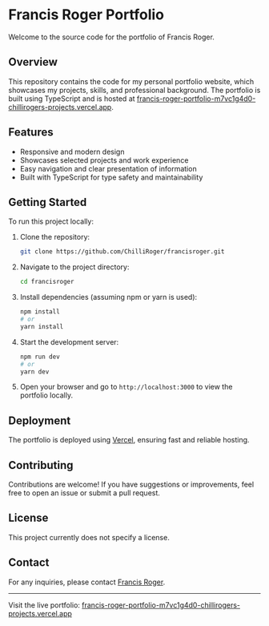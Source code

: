 # Francis Roger Portfolio

Welcome to the source code for the portfolio of Francis Roger.

## Overview

This repository contains the code for my personal portfolio website, which showcases my projects, skills, and professional background. The portfolio is built using TypeScript and is hosted at [francis-roger-portfolio-m7vc1g4d0-chillirogers-projects.vercel.app](https://francis-roger-portfolio-m7vc1g4d0-chillirogers-projects.vercel.app/).

## Features

- Responsive and modern design
- Showcases selected projects and work experience
- Easy navigation and clear presentation of information
- Built with TypeScript for type safety and maintainability

## Getting Started

To run this project locally:

1. Clone the repository:
   ```bash
   git clone https://github.com/ChilliRoger/francisroger.git
   ```
2. Navigate to the project directory:
   ```bash
   cd francisroger
   ```
3. Install dependencies (assuming npm or yarn is used):
   ```bash
   npm install
   # or
   yarn install
   ```
4. Start the development server:
   ```bash
   npm run dev
   # or
   yarn dev
   ```
5. Open your browser and go to `http://localhost:3000` to view the portfolio locally.

## Deployment

The portfolio is deployed using [Vercel](https://vercel.com/), ensuring fast and reliable hosting.

## Contributing

Contributions are welcome! If you have suggestions or improvements, feel free to open an issue or submit a pull request.

## License

This project currently does not specify a license.

## Contact

For any inquiries, please contact [Francis Roger](https://github.com/ChilliRoger).

---

Visit the live portfolio: [francis-roger-portfolio-m7vc1g4d0-chillirogers-projects.vercel.app](https://francis-roger-portfolio-m7vc1g4d0-chillirogers-projects.vercel.app/)

